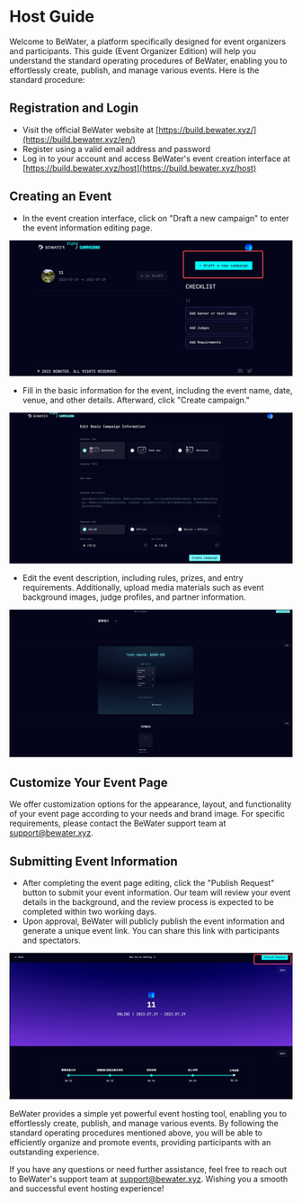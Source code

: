 # Host Guide

Welcome to BeWater, a platform specifically designed for event organizers and participants. This guide (Event Organizer Edition) will help you understand the standard operating procedures of BeWater, enabling you to effortlessly create, publish, and manage various events. Here is the standard procedure:

## Registration and Login

- Visit the official BeWater website at [https://build.bewater.xyz/](https://build.bewater.xyz/en/)
- Register using a valid email address and password
- Log in to your account and access BeWater's event creation interface at [https://build.bewater.xyz/host](https://build.bewater.xyz/host)

## Creating an Event

- In the event creation interface, click on "Draft a new campaign" to enter the event information editing page.

<center>
  <img src="/assets/host-tu-1.jpeg" alt="">
</center>

- Fill in the basic information for the event, including the event name, date, venue, and other details. Afterward, click "Create campaign."

<center>
  <img src="/assets/host-tu-2.png" alt="">
</center>

- Edit the event description, including rules, prizes, and entry requirements. Additionally, upload media materials such as event background images, judge profiles, and partner information.

<center>
  <img src="/assets/host-tu-3.png" alt="">
</center>

## Customize Your Event Page

We offer customization options for the appearance, layout, and functionality of your event page according to your needs and brand image. For specific requirements, please contact the BeWater support team at <support@bewater.xyz>.

## Submitting Event Information

- After completing the event page editing, click the "Publish Request" button to submit your event information. Our team will review your event details in the background, and the review process is expected to be completed within two working days.
- Upon approval, BeWater will publicly publish the event information and generate a unique event link. You can share this link with participants and spectators.

<center>
  <img src="/assets/host-tu-4.jpeg" alt="">
</center>

BeWater provides a simple yet powerful event hosting tool, enabling you to effortlessly create, publish, and manage various events. By following the standard operating procedures mentioned above, you will be able to efficiently organize and promote events, providing participants with an outstanding experience.

If you have any questions or need further assistance, feel free to reach out to BeWater's support team at [support@bewater.xyz](mailto:support@bewater.xyz). Wishing you a smooth and successful event hosting experience!
